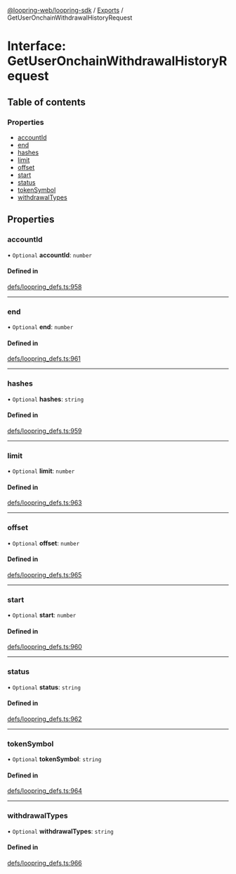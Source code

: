 [@loopring-web/loopring-sdk](../README.md) / [Exports](../modules.md) / GetUserOnchainWithdrawalHistoryRequest

# Interface: GetUserOnchainWithdrawalHistoryRequest

## Table of contents

### Properties

- [accountId](GetUserOnchainWithdrawalHistoryRequest.md#accountid)
- [end](GetUserOnchainWithdrawalHistoryRequest.md#end)
- [hashes](GetUserOnchainWithdrawalHistoryRequest.md#hashes)
- [limit](GetUserOnchainWithdrawalHistoryRequest.md#limit)
- [offset](GetUserOnchainWithdrawalHistoryRequest.md#offset)
- [start](GetUserOnchainWithdrawalHistoryRequest.md#start)
- [status](GetUserOnchainWithdrawalHistoryRequest.md#status)
- [tokenSymbol](GetUserOnchainWithdrawalHistoryRequest.md#tokensymbol)
- [withdrawalTypes](GetUserOnchainWithdrawalHistoryRequest.md#withdrawaltypes)

## Properties

### accountId

• `Optional` **accountId**: `number`

#### Defined in

[defs/loopring_defs.ts:958](https://github.com/Loopring/loopring_sdk/blob/29b8a2c/src/defs/loopring_defs.ts#L958)

___

### end

• `Optional` **end**: `number`

#### Defined in

[defs/loopring_defs.ts:961](https://github.com/Loopring/loopring_sdk/blob/29b8a2c/src/defs/loopring_defs.ts#L961)

___

### hashes

• `Optional` **hashes**: `string`

#### Defined in

[defs/loopring_defs.ts:959](https://github.com/Loopring/loopring_sdk/blob/29b8a2c/src/defs/loopring_defs.ts#L959)

___

### limit

• `Optional` **limit**: `number`

#### Defined in

[defs/loopring_defs.ts:963](https://github.com/Loopring/loopring_sdk/blob/29b8a2c/src/defs/loopring_defs.ts#L963)

___

### offset

• `Optional` **offset**: `number`

#### Defined in

[defs/loopring_defs.ts:965](https://github.com/Loopring/loopring_sdk/blob/29b8a2c/src/defs/loopring_defs.ts#L965)

___

### start

• `Optional` **start**: `number`

#### Defined in

[defs/loopring_defs.ts:960](https://github.com/Loopring/loopring_sdk/blob/29b8a2c/src/defs/loopring_defs.ts#L960)

___

### status

• `Optional` **status**: `string`

#### Defined in

[defs/loopring_defs.ts:962](https://github.com/Loopring/loopring_sdk/blob/29b8a2c/src/defs/loopring_defs.ts#L962)

___

### tokenSymbol

• `Optional` **tokenSymbol**: `string`

#### Defined in

[defs/loopring_defs.ts:964](https://github.com/Loopring/loopring_sdk/blob/29b8a2c/src/defs/loopring_defs.ts#L964)

___

### withdrawalTypes

• `Optional` **withdrawalTypes**: `string`

#### Defined in

[defs/loopring_defs.ts:966](https://github.com/Loopring/loopring_sdk/blob/29b8a2c/src/defs/loopring_defs.ts#L966)
